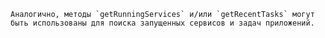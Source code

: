    Аналогично, методы `getRunningServices` и/или `getRecentTasks` могут быть использованы для поиска запущенных сервисов и задач приложений.